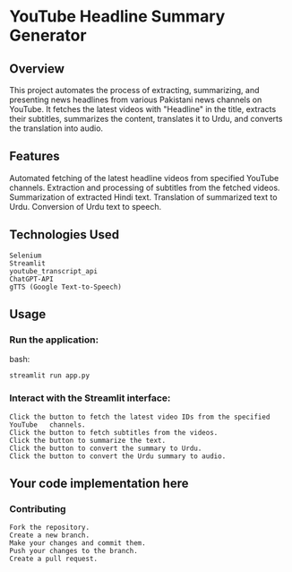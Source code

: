 # YouTube Headline Summary Generator


## Overview
This project automates the process of extracting, summarizing, and presenting news headlines from various Pakistani news channels on YouTube. It fetches the latest videos with "Headline" in the title, extracts their subtitles, summarizes the content, translates it to Urdu, and converts the translation into audio.

## Features
Automated fetching of the latest headline videos from specified YouTube channels.
Extraction and processing of subtitles from the fetched videos.
Summarization of extracted Hindi text.
Translation of summarized text to Urdu.
Conversion of Urdu text to speech.

## Technologies Used
    Selenium
    Streamlit
    youtube_transcript_api
    ChatGPT-API
    gTTS (Google Text-to-Speech)

## Usage

### Run the application:

bash:

    streamlit run app.py

### Interact with the Streamlit interface:

    Click the button to fetch the latest video IDs from the specified YouTube   channels.
    Click the button to fetch subtitles from the videos.
    Click the button to summarize the text.
    Click the button to convert the summary to Urdu.
    Click the button to convert the Urdu summary to audio.

## Your code implementation here

### Contributing
    Fork the repository.
    Create a new branch.
    Make your changes and commit them.
    Push your changes to the branch.
    Create a pull request.
